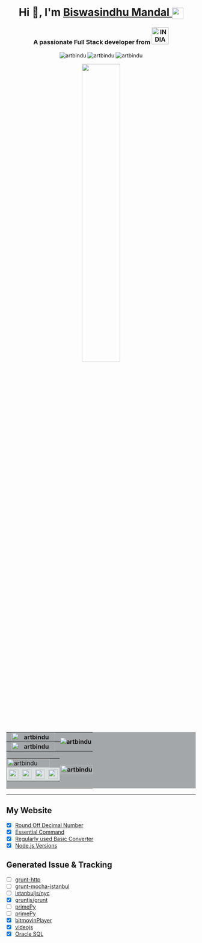 <h1 align="center">Hi 👋, I'm 
	<a href="https://artbindu-app.github.io/whoami/index.html" target="_blank">
        Biswasindhu Mandal 
	    <img align="center" padding="1px" src="https://artbindu-app.github.io/whoami/favicon.ico" height="30px">
	</a>
</h1>
<h3 align="center">A passionate Full Stack developer from 
    <a href="https://knowindia.india.gov.in/profile/" target="_blank">
        <img src="https://blogger.googleusercontent.com/img/b/R29vZ2xl/AVvXsEiX6TH3MXo-zzVneKFhf0bTdzzLuz_fWp6Ls4F6Z43WP1o7KnFuk3y2oYc3PcKZ9D5ybFksoxL84ZMfiOycWdOJ9DiwTlayyHqriSHba3oand3sqRsqtItMAdcwfrctHVn_p_xyqUbDx9s/s1600/India_flag_with_emblem.gif" width="45" alt="INDIA">
    </a>
</h3>
<div align="center">
    <img src="https://komarev.com/ghpvc/?username=artbindu&label=Profile%20views&color=0e75b6&style=flat" alt="artbindu"/>
    <img src="https://img.shields.io/github/stars/artbindu?style=flat" alt="artbindu">
    <img src="https://img.shields.io/github/followers/artbindu?style=flat" alt="artbindu">
</div>
<p align="center"> 
    <a href="https://stackoverflow.com/users/10850045/art-bindu?tab=profile">
        <img align="center" src="https://so-stats-kurt-liao.vercel.app/api?user=10850045" width="45%"/>
    </a>
</p>

<table style="border-collapse: collapse;background-color:rgb(164, 167, 169);">
    <tr>
		<th style="padding:0;margin:0;">
		    <img align="center" src="https://github-readme-stats.vercel.app/api?username=artbindu&show_icons=true&theme=dark#gh-dark-mode-only&locale=en" alt="artbindu" width="90%"/>
		</th>
        <th rowspan="2" style="padding:0;margin:0;">
		    <img align="left" src="https://github-readme-stats.vercel.app/api/top-langs?username=artbindu&show_icons=true&locale=en&langs_count=10&theme=dark#gh-dark-mode-only" alt="artbindu"/>
		</th>
	</tr>
    <tr> <!-- demolab configure: https://streak-stats.demolab.com/demo/?user=artbindu -->
        <th style="padding:0;margin:0;">
		    <img align="center" src="https://streak-stats.demolab.com/?user=artbindu&theme=github-green-purple&hide_border=true&short_numbers=true" alt="artbindu" width="90%"/>
		</th>
    </tr>
    <tr>
		<th style="padding:0;margin:0;">
            <table style="padding:2px">
                <tr><!-- https://in.linkedin.com/in/artbindu?trk=profile-badge -->
                    <td colspan="4" style="padding:0;margin:0;">
                       <a href="https://www.hackerrank.com/artbindu">
                            <img align="center" src="https://hackerrank-badges.vercel.app/artbindu" alt="artbindu" width="90%"/>
                        </a>
                    </td>
                </tr>
                <tr>
                    <td align="center" style="padding:0;margin:0;">
                        <a href="https://www.hackerearth.com/@artbindu">
                            <img align="center" width="25px" style="background-color:rgb(220, 225, 226);padding:5px;" src="https://cdn.simpleicons.org/hackerearth/lblue"/>
                        </a>
                    </td>
                    <td align="center" style="padding:0;margin:0;"> <!-- https://leetcode-badge-showcase.vercel.app/api?username=artbindu -->
                        <a href="https://leetcode.com/artbindu/">
                            <img align="center" width="25px" style="background-color:rgb(220, 225, 226);padding:5px;" src="https://cdn.simpleicons.org/leetcode"/>
                        </a>
                    </td>
                    <td align="center" style="padding:0;margin:0;">
                        <a href="https://bitbucket.org/artbindu/">
                            <img align="center" width="25px" style="background-color:rgb(220, 225, 226);padding:5px;" src="https://cdn.simpleicons.org/bitbucket/lblue"/>
                        </a>
                    </td>
                    <td align="center" style="padding:0;margin:0;">
                        <a href="https://in.linkedin.com/in/artbindu?trk=profile-badge">
                            <img align="center" width="25px" style="background-color:rgb(220, 225, 226);padding:5px;" src="https://artbindu-app.github.io/whoami/images/icons/linkedin-icon.svg"/>
                        </a>
                    </td>
                </tr>
            </table>
		</th>
	   <th style="padding:0;margin:0;">
			<a href="https://github.com/ryo-ma/github-profile-trophy">
                <img src="https://github-profile-trophy.vercel.app/?username=artbindu&theme=onedark&margin-w=3&column=3" alt="artbindu" width="100%"/>
            </a>
		</th>
    </tr>
</table>

<!-- ## Connect With Me
<div class="badge-base LI-profile-badge" data-locale="en_US" data-size="medium" data-theme="dark" data-type="HORIZONTAL" data-vanity="artbindu" data-version="v1"><a class="badge-base__link LI-simple-link" href="https://in.linkedin.com/in/artbindu?trk=profile-badge"></a></div>
<script src="https://platform.linkedin.com/badges/js/profile.js" async defer type="text/javascript"></script> -->
<hr/>

## My Website

- [x] <a href="https://artbindu-app.github.io/roundoff_number/index.html" target="_blank">Round Off Decimal Number</a>
- [x] <a href="https://artbindu-app.github.io/essential_command/index.html" target="_blank">Essential Command</a>
- [x] <a href="https://artbindu-app.github.io/roundoff_number/converter.html" target="_blank">Regularly used Basic Converter</a>
- [x] <a href="https://artbindu-app.github.io/roundoff_number/node-version.html" target="_blank">Node.js Versions</a>

## Generated Issue & Tracking

- [ ] <a href="https://github.com/johngeorgewright/grunt-http/issues/59" target="_blank">grunt-http</a>
- [ ] <a href="https://github.com/pocesar/grunt-mocha-istanbul/issues/75" target="_blank">grunt-mocha-istanbul</a>
- [ ] <a href="https://github.com/istanbuljs/nyc/issues/1491" target="_blank">istanbuljs/nyc</a>
- [x] <a href="https://github.com/gruntjs/grunt/issues/1752" target="_blank">gruntjs/grunt</a>
- [ ] <a href="https://github.com/janaindrajit/primePy/issues/7" target="_blank">primePy</a>
- [ ] <a href="https://github.com/janaindrajit/primePy/issues/8" target="_blank">primePy</a>
- [x] <a href="https://developer.bitmovin.com/playback/docs/release-notes-web#81200" target="_blank">bitmovinPlayer</a>
- [x] <a href="https://github.com/videojs/video.js/issues/8306" target="_blank">videojs</a>
- [x] <a href="https://github.com/oracle/node-oracledb/issues/1681" target="_blank">Oracle SQL</a>